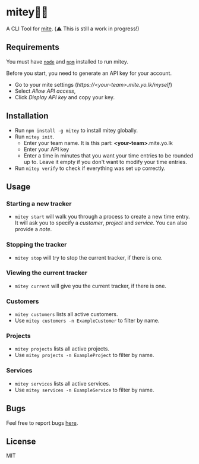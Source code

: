 # mitey👨‍💻
A CLI Tool for [mite](https://mite.yo.lk/). (⚠️ This is still a work in progress!)

## Requirements
You must have [`node`](https://nodejs.org/) and
[`npm`](https://www.npmjs.com/) installed to run mitey.

Before you start, you need to generate an API key for your account.

- Go to your mite settings (*https://\<your-team>.mite.yo.lk/myself*)
- Select *Allow API access*,
- Click *Display API key* and copy your key.

## Installation
- Run `npm install -g mitey` to install mitey globally.
- Run `mitey init`.
	- Enter your team name. It is this part: **\<your-team>**.mite.yo.lk
	- Enter your API key
	- Enter a time in minutes that you want your time entries to be rounded up to. Leave it empty if you don't want to modify your time entries.
- Run `mitey verify` to check if everything was set up correctly.

## Usage

### Starting a new tracker
- `mitey start` will walk you through a process to create a new time entry. It will ask you to specify a *customer*, *project* and *service*. You can also provide a *note*.

### Stopping the tracker
- `mitey stop` will try to stop the current tracker, if there is one.

### Viewing the current tracker
- `mitey current` will give you the current tracker, if there is one.

### Customers
- `mitey customers` lists all active customers.
- Use `mitey customers -n ExampleCustomer` to filter by name.

### Projects
- `mitey projects` lists all active projects.
- Use `mitey projects -n ExampleProject` to filter by name.

### Services
- `mitey services` lists all active services.
- Use `mitey services -n ExampleService` to filter by name.


## Bugs
Feel free to report bugs [here](https://github.com/lionralfs/mitey/issues).

## License
MIT
